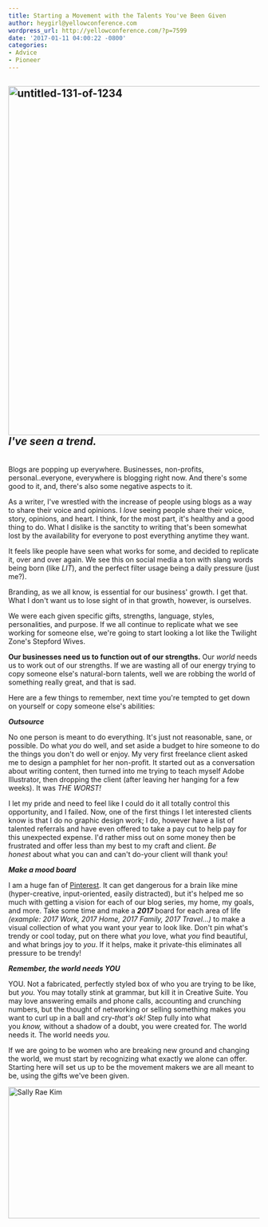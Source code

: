 ```yaml
---
title: Starting a Movement with the Talents You've Been Given
author: heygirl@yellowconference.com
wordpress_url: http://yellowconference.com/?p=7599
date: '2017-01-11 04:00:22 -0800'
categories:
- Advice
- Pioneer
---
```

<h2><a href="http://yellowconference.com/wp-content/uploads/2017/01/untitled-131-of-1234.jpg"><img class="aligncenter size-full wp-image-7605" src="http://yellowconference.com/wp-content/uploads/2017/01/untitled-131-of-1234.jpg" alt="untitled-131-of-1234" width="1050" height="700" /></a><em><strong>I've seen a trend.</strong></em></h2><br />
Blogs are popping up everywhere. Businesses, non-profits, personal..everyone, everywhere is blogging right now. And there's some good to it, and, there's also some negative aspects to it.</p>
<p>As a writer, I've wrestled with the increase of people using blogs as a way to share their voice and opinions. I <em>love&nbsp;</em>seeing people share their voice, story, opinions, and heart. I think, for the most part, it's healthy and a good thing to do. What I dislike is the sanctity to writing that's been somewhat lost by the availability for everyone to post everything anytime they want.</p>
<p>It feels like people have seen what works for some, and decided to replicate it, over and over again. We see this on social media a ton with slang words being born (like <i>LIT</i>), and the perfect filter usage being a daily pressure (just me?).</p>
<p>Branding, as we all know, is essential for our business' growth. I get that. What I don't want us to lose sight of in that growth, however, is ourselves.<a href="http://yellowconference.com/wp-content/uploads/2017/01/untitled-110-of-1234.jpg"><br />
</a></p>
<p>We were each given specific gifts, strengths, language, styles, personalities, and purpose. If we all continue to replicate what we see working for someone else, we're going to start looking a lot like the Twilight Zone's Stepford Wives.</p>
<p><strong>Our businesses need us to function out of our strengths.</strong> Our&nbsp;<em>world&nbsp;</em>needs us to work out of our strengths. If we are wasting all of our energy trying to copy someone else's natural-born talents, well we are robbing the world of something really great, and that is sad.<a href="http://yellowconference.com/wp-content/uploads/2017/01/untitled-134-of-1234.jpg"><br />
</a></p>
<p>Here are a few things to remember, next time you're tempted to get down on yourself or copy someone else's abilities:</p>
<p><strong><em>Outsource&nbsp;</em></strong></p>
<p>No one person is meant to do everything. It's just not reasonable, sane, or possible. Do what <em>you&nbsp;</em>do well, and set aside a budget to hire someone to do the things you don't do well or enjoy. My very first freelance client asked me to design a pamphlet for her non-profit. It started out as a conversation about writing content, then turned into me trying to teach myself Adobe Illustrator, then dropping the client (after leaving her hanging for a few weeks). It was <em>THE WORST!</em></p>
<p>I let my pride and need to feel like I could do it all totally control this opportunity, and I failed. Now, one of the first things I let interested clients know is that I do&nbsp;no&nbsp;graphic design work; I do, however have a list of talented referrals and have even offered to take a pay cut to help pay for this unexpected expense. I'd rather miss out on some money then be frustrated and offer less than my best to my craft and client.&nbsp;<em>Be honest&nbsp;</em>about what you can and can't do-your client will thank you!</p>
<p><em><strong>Make a mood board</strong></em></p>
<p>I am a huge fan of <a href="https://www.pinterest.com/sallyraekim/" target="_blank">Pinterest</a>. It can get dangerous for a brain like mine (hyper-creative, input-oriented, easily distracted), but it's helped me so much with getting a vision for each of our blog series, my home, my goals, and more. Take some time and make a <strong><em>2017</em>&nbsp;</strong>board for each area of life <em>(example: 2017 Work, 2017 Home, 2017 Family, 2017 Travel...)</em> to make a visual collection of what you want your year to look like. Don't pin what's trendy or cool today, put on there what&nbsp;<em>you&nbsp;</em>love, what&nbsp;<em>you&nbsp;</em>find beautiful, and what brings joy to&nbsp;<em>you</em>. If it helps, make it private-this eliminates all pressure to be trendy!</p>
<p><em><strong>Remember, the world needs YOU</strong></em></p>
<p>YOU. Not a fabricated, perfectly styled box of who you are trying to be like, but <em>you.&nbsp;</em>You may totally stink at grammar, but kill it in Creative Suite. You may love answering emails and phone calls, accounting and crunching numbers, but the thought of networking or selling something makes you want to curl up in a ball and cry-<em>that's ok!&nbsp;</em>Step fully into what you&nbsp;<em>know,&nbsp;</em>without a shadow of a doubt, you were created for. The world needs it. The world needs <em>you.&nbsp;</em></p>
<p>If we are going to be women who are breaking new ground and changing the world, we must start by recognizing what exactly we alone can offer. Starting here will set us up to be the movement makers we&nbsp;are all meant to be, using the gifts we've been given.</p>
<p><a href="https://lettersfromamister.com/" target="_blank"><img class="aligncenter size-full wp-image-7337" src="http://yellowconference.com/wp-content/uploads/2016/11/Sally-Kim-Bio.jpg" alt="Sally Rae Kim" width="700" height="264" /></a></p>
<p>&nbsp;</p>

